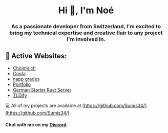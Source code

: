 <h1 align="center">Hi 👋, I'm Noé</h1>
<h3 align="center">As a passionate developer from Switzerland, I'm excited to bring my technical expertise and creative flair to any project I'm involved in.</h3>

## 🔭 Active Websites:
 - [Chöimir.ch](https://chöimir.ch)
 - [Cuota](https://cuota.ch)
 - [napp grades](https://napp.noekrebs.ch)
 - [Portfolio](https://noekrebs.ch)
 - [German Starter Rust Server](https://german-starter-website.vercel.app)
 - [TLDify](https://tldify.noekrebs.ch)

💻 All of my projects are available at [https://github.com/Sumis34/](https://github.com/Sumis34/)

#### Chat with me on my [Discord](https://discord.gg/rZSYr5zrE8)
